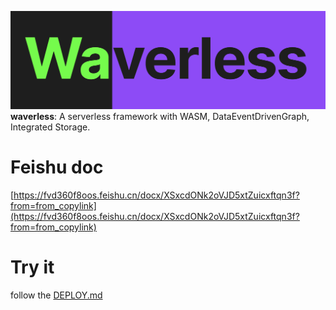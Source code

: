 ![](figs/waverless.png)
**waverless**: A serverless framework with WASM, DataEventDrivenGraph, Integrated Storage.

# Feishu doc
[https://fvd360f8oos.feishu.cn/docx/XSxcdONk2oVJD5xtZuicxftqn3f?from=from_copylink](https://fvd360f8oos.feishu.cn/docx/XSxcdONk2oVJD5xtZuicxftqn3f?from=from_copylink)

# Try it
follow the [DEPLOY.md](./DEPLOY.md)
